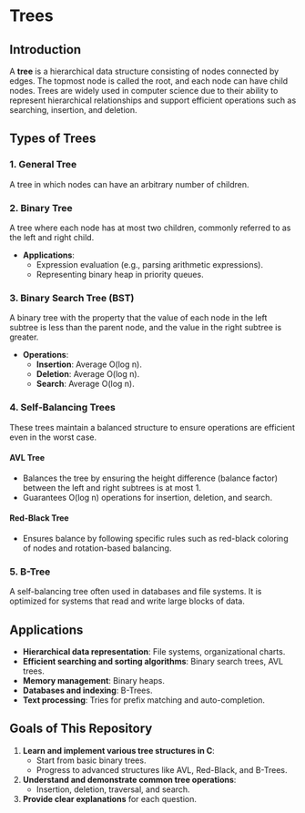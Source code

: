 # Trees

## Introduction

A **tree** is a hierarchical data structure consisting of nodes connected by edges. The topmost node is called the root, and each node can have child nodes. Trees are widely used in computer science due to their ability to represent hierarchical relationships and support efficient operations such as searching, insertion, and deletion.

## Types of Trees

### 1. General Tree
A tree in which nodes can have an arbitrary number of children.

### 2. Binary Tree
A tree where each node has at most two children, commonly referred to as the left and right child.

- **Applications**:
  - Expression evaluation (e.g., parsing arithmetic expressions).
  - Representing binary heap in priority queues.

### 3. Binary Search Tree (BST)
A binary tree with the property that the value of each node in the left subtree is less than the parent node, and the value in the right subtree is greater.

- **Operations**:
  - **Insertion**: Average O(log n).
  - **Deletion**: Average O(log n).
  - **Search**: Average O(log n).

### 4. Self-Balancing Trees
These trees maintain a balanced structure to ensure operations are efficient even in the worst case.

#### AVL Tree
- Balances the tree by ensuring the height difference (balance factor) between the left and right subtrees is at most 1.
- Guarantees O(log n) operations for insertion, deletion, and search.

#### Red-Black Tree
- Ensures balance by following specific rules such as red-black coloring of nodes and rotation-based balancing.

### 5. B-Tree
A self-balancing tree often used in databases and file systems. It is optimized for systems that read and write large blocks of data.

## Applications

- **Hierarchical data representation**: File systems, organizational charts.
- **Efficient searching and sorting algorithms**: Binary search trees, AVL trees.
- **Memory management**: Binary heaps.
- **Databases and indexing**: B-Trees.
- **Text processing**: Tries for prefix matching and auto-completion.

## Goals of This Repository

1. **Learn and implement various tree structures in C**:
    - Start from basic binary trees.
    - Progress to advanced structures like AVL, Red-Black, and B-Trees.
2. **Understand and demonstrate common tree operations**:
    - Insertion, deletion, traversal, and search.
3. **Provide clear explanations** for each question.
